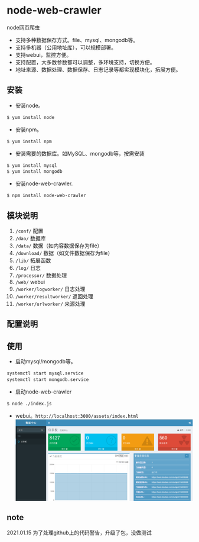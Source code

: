 # node-web-crawler
node网页爬虫
* 支持多种数据保存方式。file、mysql、mongodb等。
* 支持多机器（公用地址库），可以规模部署。
* 支持webui，监控方便。
* 支持配置，大多数参数都可以调整，多环境支持，切换方便。
* 地址来源、数据处理、数据保存、日志记录等都实现模块化，拓展方便。

## 安装
* 安装node。
```bash
$ yum install node
```
* 安装npm。
```bash
$ yum install npm
```
* 安装需要的数据库。如MySQL、mongodb等，按需安装
```bash
$ yum install mysql
$ yum install mongodb
```
* 安装node-web-crawler.
```bash
$ npm install node-web-crawler
```

## 模块说明
1. <code>/conf/</code> 配置
2. <code>/dao/</code> 数据库
3. <code>/data/</code> 数据（如内容数据保存为file）
4. <code>/download/</code> 数据（如文件数据保存为file）
5. <code>/lib/</code> 拓展函数
6. <code>/log/</code> 日志
7. <code>/processor/</code> 数据处理
8. <code>/web/</code> webui
9. <code>/worker/logworker/</code> 日志处理
10. <code>/worker/resultworker/</code> 返回处理
11. <code>/worker/urlworker/</code> 来源处理

## 配置说明

## 使用
* 启动mysql/mongodb等。
```bash
systemctl start mysql.service
systemctl start mongodb.service
```
* 启动node-web-crawler
```bash 
$ node ./index.js
 ```
* webui。<code>http://localhost:3000/assets/index.html</code>
![image](https://github.com/lizongying/node-web-crawler/raw/master/screenshots/example.PNG)

## note
2021.01.15 为了处理github上的代码警告，升级了包，没做测试
